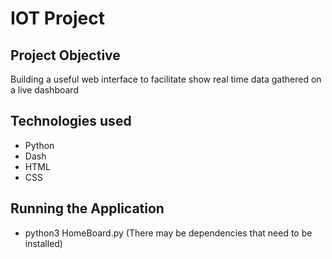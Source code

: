 # IOT Project

## Project Objective
Building a useful web interface to facilitate show real time data gathered on a live dashboard

## Technologies used
- Python
- Dash
- HTML
- CSS

## Running the Application
- python3 HomeBoard.py (There may be dependencies that need to be installed)

